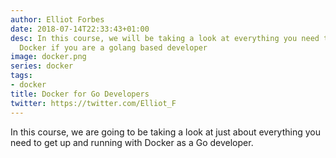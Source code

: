 ```yaml
---
author: Elliot Forbes
date: 2018-07-14T22:33:43+01:00
desc: In this course, we will be taking a look at everything you need to know about
  Docker if you are a golang based developer
image: docker.png
series: docker
tags:
- docker
title: Docker for Go Developers
twitter: https://twitter.com/Elliot_F
---
```


In this course, we are going to be taking a look at just about everything you need to get up and running with Docker as a Go developer.